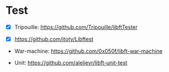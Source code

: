 # Test
- [X] Tripouille: https://github.com/Tripouille/libftTester

- [X] https://github.com/jtoty/Libftest

- War-machine: https://github.com/0x050f/libft-war-machine

- Unit: https://github.com/alelievr/libft-unit-test

